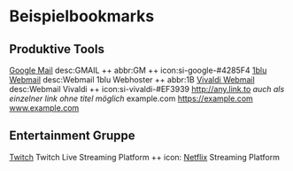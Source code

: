 # Beispielbookmarks

## Produktive Tools

[Google Mail](https://mail.google.com) desc:GMAIL ++ abbr:GM ++ icon:si-google-#4285F4
[1blu Webmail](https://webmail.1blu.de/) desc:Webmail 1blu Webhoster ++ abbr:1B
[Vivaldi Webmail](https://webmail.vivaldi.net) desc:Webmail Vivaldi ++ icon:si-vivaldi-#EF3939
http://any.link.to _auch als einzelner link ohne titel möglich_
example.com
https://example.com
www.example.com

## Entertainment Gruppe
[Twitch](https://www.twitch.tv) Twitch Live Streaming Platform ++ icon:
[Netflix](https://www.netflix.com/de) Streaming Platform